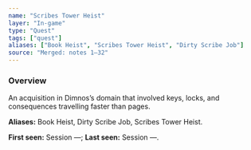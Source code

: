 ```yaml
---
name: "Scribes Tower Heist"
layer: "In-game"
type: "Quest"
tags: ["quest"]
aliases: ["Book Heist", "Scribes Tower Heist", "Dirty Scribe Job"]
source: "Merged: notes 1–32"
---
```

### Overview
An acquisition in Dimnos’s domain that involved keys, locks, and consequences travelling faster than pages.

**Aliases:** Book Heist, Dirty Scribe Job, Scribes Tower Heist.

**First seen:** Session —; **Last seen:** Session —.
